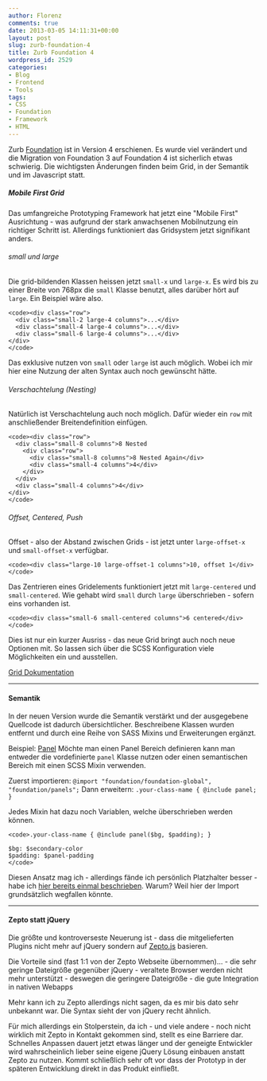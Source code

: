 ```yaml
---
author: Florenz
comments: true
date: 2013-03-05 14:11:31+00:00
layout: post
slug: zurb-foundation-4
title: Zurb Foundation 4
wordpress_id: 2529
categories:
- Blog
- Frontend
- Tools
tags:
- CSS
- Foundation
- Framework
- HTML
---
```


Zurb [Foundation](http://foundation.zurb.com/whats-new.php) ist in Version 4 erschienen. Es wurde viel verändert und die Migration von Foundation 3 auf Foundation 4 ist sicherlich etwas schwierig. Die wichtigsten Änderungen finden beim Grid, in der Semantik und im Javascript statt.





##### Mobile First Grid





Das umfangreiche Prototyping Framework hat jetzt eine "Mobile First" Ausrichtung - was aufgrund der stark anwachsenen Mobilnutzung ein richtiger Schritt ist. Allerdings funktioniert das Gridsystem jetzt signifikant anders.





###### small und large





Die grid-bildenden Klassen heissen jetzt `small-x` und `large-x`. Es wird bis zu einer Breite von 768px die `small` Klasse benutzt, alles darüber hört auf `large`. Ein Beispiel wäre also.




    
    <code><div class="row">
      <div class="small-2 large-4 columns">...</div>
      <div class="small-4 large-4 columns">...</div>
      <div class="small-6 large-4 columns">...</div>
    </div>
    </code>





Das exklusive nutzen von `small` oder `large` ist auch möglich. Wobei ich mir hier eine Nutzung der alten Syntax auch noch gewünscht hätte.





###### Verschachtelung (Nesting)





Natürlich ist Verschachtelung auch noch möglich. Dafür wieder ein `row` mit anschließender Breitendefinition einfügen.




    
    <code><div class="row">
      <div class="small-8 columns">8 Nested
        <div class="row">
          <div class="small-8 columns">8 Nested Again</div>
          <div class="small-4 columns">4</div>
        </div>
      </div>
      <div class="small-4 columns">4</div>
    </div>
    </code>





###### Offset, Centered, Push





Offset - also der Abstand zwischen Grids - ist jetzt unter `large-offset-x` und `small-offset-x` verfügbar.




    
    <code><div class="large-10 large-offset-1 columns">10, offset 1</div>
    </code>





Das Zentrieren eines Gridelements funktioniert jetzt mit `large-centered` und `small-centered`. Wie gehabt wird `small` durch `large` überschrieben - sofern eins vorhanden ist.




    
    <code><div class="small-6 small-centered columns">6 centered</div>
    </code>





Dies ist nur ein kurzer Ausriss - das neue Grid bringt auch noch neue Optionen mit. So lassen sich über die SCSS Konfiguration viele Möglichkeiten ein und ausstellen.





[Grid Dokumentation](http://foundation.zurb.com/docs/components/grid.html)





* * *





#### Semantik





In der neuen Version wurde die Semantik verstärkt und der ausgegebene Quellcode ist dadurch übersichtlicher. Beschreibene Klassen wurden entfernt und durch eine Reihe von SASS Mixins und Erweiterungen ergänzt.





Beispiel: [Panel](http://foundation.zurb.com/docs/components/panels.html) Möchte man einen Panel Bereich definieren kann man entweder die vordefinierte `panel` Klasse nutzen oder einen semantischen Bereich mit einen SCSS Mixin verwenden.





Zuerst importieren: `@import "foundation/foundation-global", "foundation/panels";` Dann erweitern: `.your-class-name { @include panel; }`





Jedes Mixin hat dazu noch Variablen, welche überschrieben werden können.




    
    <code>.your-class-name { @include panel($bg, $padding); }
    
    $bg: $secondary-color
    $padding: $panel-padding
    </code>





Diesen Ansatz mag ich - allerdings fände ich persönlich Platzhalter besser - habe ich [hier bereits einmal beschrieben](http://www.florenz.co.uk/platzhalter-in-sass-3-2-nutzen/). Warum? Weil hier der Import grundsätzlich wegfallen könnte.





* * *





#### Zepto statt jQuery





Die größte und kontroverseste Neuerung ist - dass die mitgelieferten Plugins nicht mehr auf jQuery sondern auf [Zepto.js](http://www.florenz.co.uk/platzhalter-in-sass-3-2-nutzen/) basieren.





Die Vorteile sind (fast 1:1 von der Zepto Webseite übernommen)... - die sehr geringe Dateigröße gegenüber jQuery - veraltete Browser werden nicht mehr unterstützt - deswegen die geringere Dateigröße - die gute Integration in nativen Webapps





Mehr kann ich zu Zepto allerdings nicht sagen, da es mir bis dato sehr unbekannt war. Die Syntax sieht der von jQuery recht ähnlich.





Für mich allerdings ein Stolperstein, da ich - und viele andere - noch nicht wirklich mit Zepto in Kontakt gekommen sind, stellt es eine Barriere dar. Schnelles Anpassen dauert jetzt etwas länger und der geneigte Entwickler wird wahrscheinlich lieber seine eigene jQuery Lösung einbauen anstatt Zepto zu nutzen. Kommt schließlich sehr oft vor dass der Prototyp in der späteren Entwicklung direkt in das Produkt einfließt.



